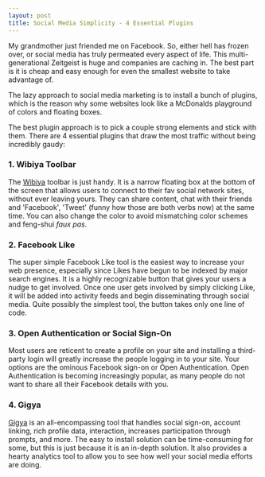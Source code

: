 ```yaml
---
layout: post
title: Social Media Simplicity - 4 Essential Plugins
---
```

<p>My grandmother just friended me on Facebook. So, either hell has frozen over, or social media has truly permeated every aspect of life. This multi-generational Zeitgeist is huge and companies are caching in. The best part is it is cheap and easy enough for even the smallest website to take advantage of.</p>
<p>The lazy approach to social media marketing is to install a bunch of plugins, which is the reason why some websites look like a McDonalds playground of colors and floating boxes.</p>

<p>The best plugin approach is to pick a couple strong elements and stick with them. There are 4 essential plugins that draw the most traffic without being incredibly gaudy:</p>
<h3>1. Wibiya Toolbar</h3>
<p>The <a href="http://www.wibiya.com/">Wibiya</a> toolbar is just handy. It is a narrow floating box at the bottom of the screen that allows users to connect to their fav social network sites, without ever leaving yours. They can share content, chat with their friends and 'Facebook', 'Tweet' (funny how those are both verbs now) at the same time. You can also change the color to avoid mismatching color schemes and feng-shui <em>faux pas</em>. </p>
<h3>2. Facebook Like</h3>
<p>The super simple Facebook Like tool is the easiest way to increase your web presence, especially since Likes have begun to be indexed by major search engines. It is a highly recognizable button that gives your users a nudge to get involved. Once one user gets involved by simply clicking Like, it will be added into activity feeds and begin disseminating through social media. Quite possibly the simplest tool, the button takes only one line of code.</p>
<h3>3. Open Authentication or Social Sign-On</h3>
<p>Most users are reticent to create a profile on your site and installing a third-party login will greatly increase the people logging in to your site. Your options are the ominous Facebook sign-on or Open Authentication. Open Authentication is becoming increasingly popular, as many people do not want to share all their Facebook details with you.</p>
<h3>4. Gigya</h3>
<p><a href="http://www.gigya.com/">Gigya</a> is an all-encompassing tool that handles social sign-on, account linking, rich profile data, interaction, increases participation through prompts, and more. The easy to install solution can be time-consuming for some, but this is just because it is an in-depth solution. It also provides a hearty analytics tool to allow you to see how well your social media efforts are doing. </p>
